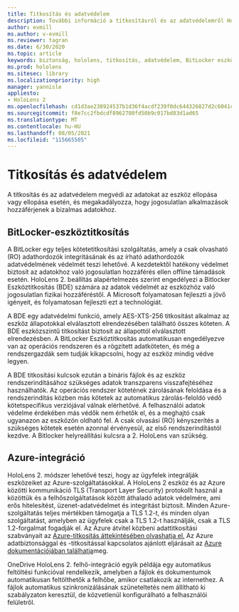 ```yaml
---
title: Titkosítás és adatvédelem
description: További információ a titkosításról és az adatvédelemről HoloLens 2 eszközön, beleértve a BitLocker és az Azure-integrációt.
author: evmill
ms.author: v-evmill
ms.reviewer: tagran
ms.date: 6/30/2020
ms.topic: article
keywords: biztonság, hololens, titkosítás, adatvédelem, BitLocker eszköz, BitLocker, bitlocker, bitlocker titkosítás, azure-integráció,
ms.prod: hololens
ms.sitesec: library
ms.localizationpriority: high
manager: yannisle
appliesto:
- HoloLens 2
ms.openlocfilehash: cd1d3ae238924537b1d36f4acdf239f0dc644326827d2c6041ceb94b013b3801
ms.sourcegitcommit: f8e7cc2fbdcdf8962700fd50b9c017bd83d1ad65
ms.translationtype: MT
ms.contentlocale: hu-HU
ms.lasthandoff: 08/05/2021
ms.locfileid: "115665505"
---
```

# <a name="encryption-and-data-protection"></a>Titkosítás és adatvédelem

A titkosítás és az adatvédelem megvédi az adatokat az eszköz ellopása vagy ellopása esetén, és megakadályozza, hogy jogosulatlan alkalmazások hozzáférjenek a bizalmas adatokhoz.

## <a name="bitlocker-device-encryption"></a>BitLocker-eszköztitkosítás

A BitLocker egy teljes kötetetitkosítási szolgáltatás, amely a csak olvasható (RO) adathordozók integritásának és az írható adathordozók adatvédelmének védelmét teszi lehetővé.  A kezdetektől hatékony védelmet biztosít az adatokhoz való jogosulatlan hozzáférés ellen offline támadások esetén. HoloLens 2. beállítás alapértelmezés szerint engedélyezi a Bitlocker Eszköztitkosítás (BDE) számára az adatok védelmét az eszközhöz való jogosulatlan fizikai hozzáféréstől. A Microsoft folyamatosan fejleszti a jövő igényeit, és folyamatosan fejleszti ezt a technológiát.

A BDE egy adatvédelmi funkció, amely AES-XTS-256 titkosítást alkalmaz az eszköz állapotokkal elválasztott elrendezésében található összes köteten. A BDE eszközszintű titkosítást biztosít az állapottól elválasztott elrendezésben. A BitLocker Eszköztitkosítás automatikusan engedélyezve van az operációs rendszeren és a rögzített adatköteten, és még a rendszergazdák sem tudják kikapcsolni, hogy az eszköz mindig védve legyen.

A BDE titkosítási kulcsok ezután a bináris fájlok és az eszköz rendszerindításához szükséges adatok transzparens visszafejtéséhez használhatók. Az operációs rendszer kötetének zárolásának feloldása és a rendszerindítás közben más kötetek az automatikus zárolás-feloldó védő kötetspecifikus verziójával válnak elérhetővé. A felhasználói adatok védelme érdekében más védők nem érhetők el, és a meghajtó csak ugyanazon az eszközön oldható fel. A csak olvasási (RO) kényszerítés a szükséges kötetek esetén azonnal érvényesül, az első rendszerindítástól kezdve. A Bitlocker helyreállítási kulcsra a 2. HoloLens van szükség.

## <a name="azure-integration"></a>Azure-integráció 

HoloLens 2. módszer lehetővé teszi, hogy az ügyfelek integrálják eszközeiket az Azure-szolgáltatásokkal. A HoloLens 2 eszköz és az Azure közötti kommunikáció TLS (Transport Layer Security) protokollt használ a közöttük és a felhőszolgáltatások között áthaladó adatok védelmére, ami erős hitelesítést, üzenet-adatvédelmet és integritást biztosít. Minden Azure-szolgáltatás teljes mértékben támogatja a TLS 1.2-t, és minden olyan szolgáltatást, amelyben az ügyfelek csak a TLS 1.2-t használják, csak a TLS 1.2-forgalmat fogadják el. Az Azure átvitel közbeni adattitkosítási szabványait az [Azure-titkosítás áttekintésében olvashatja el.](/azure/security/fundamentals/encryption-overview) Az Azure adatbiztonsággal és -titkosítással kapcsolatos ajánlott eljárásait az [Azure dokumentációjában találhatja](/azure/security/fundamentals/data-encryption-best-practices)meg. 

OneDrive HoloLens 2. felhő-integráció egyik példája egy automatikus feltöltési funkcióval rendelkezik, amelyben a fájlok és dokumentumok automatikusan feltölthetők a felhőbe, amikor csatlakozik az internethez. A fájlok automatikus szinkronizálásának szüneteltetés nem állítható ki szabályzaton keresztül, de közvetlenül konfigurálható a felhasználói felületről. 
